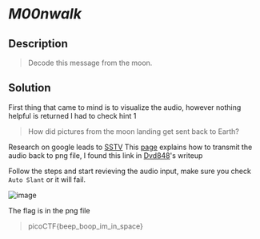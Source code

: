 # **_M00nwalk_**
## Description
> Decode this message from the moon.

## Solution
First thing that came to mind is to visualize the audio, however nothing helpful is returned
I had to check hint 1
> How did pictures from the moon landing get sent back to Earth?

Research on google leads to [SSTV](https://www.wikiwand.com/en/Slow-scan_television)
This [page](https://ourcodeworld.com/articles/read/956/how-to-convert-decode-a-slow-scan-television-transmissions-sstv-audio-file-to-images-using-qsstv-in-ubuntu-18-04) explains how to transmit the audio back to png file, I found this link in [Dvd848](https://github.com/Dvd848/CTFs/blob/master/2019_picoCTF/m00nwalk.md)'s writeup

Follow the steps and start revieving the audio input, make sure you check `Auto Slant` or it will fail.

![image](https://user-images.githubusercontent.com/70738420/182037895-26e5d65a-0f3d-4785-b48a-93c2206f51e1.png)

The flag is in the png file
> picoCTF{beep_boop_im_in_space}
